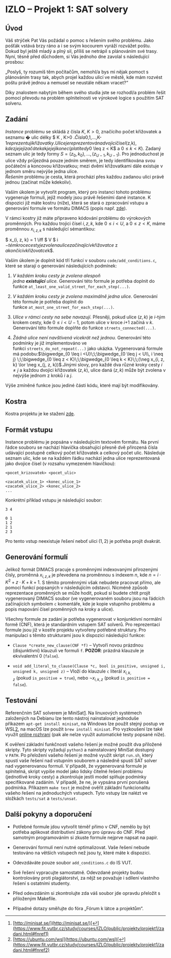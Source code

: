 # IZLO – Projekt 1: SAT solvery

## Úvod

Váš strýček Pat Vás požádal o pomoc s řešením svého problému. Jako pošťák vstává brzy ráno a i se svým kocourem vyráží rozvážet poštu. Dokud byl ještě mladý a plný sil, příliš se netrápil s plánováním své trasy. Nyní, těsně před důchodem, si Vás jednoho dne zavolal s následující prosbou:

„Poslyš, ty rozumíš těm počítačům, nemohl/a bys mi nějak pomoct s plánováním trasy tak, abych projel každou ulicí ve městě, kde mám rozvést poštu právě jednou a nemusel se neustále někam vracet?“

Díky znalostem nabytým během svého studia jste se rozhodl/a problém řešit pomocí převodu na problém splnitelnosti ve výrokové logice s použitím SAT solveru.

## Zadání

_Instance_ problému se skládá z čísla $K$, $K > 0$, značícího počet křižovatek a seznamu � ulic délky $ K $, $ K>0 $. Čísla $0,1,…,K-1$ reprezentují křižovatky. Ulice je reprezentována dvojicí čísel ($z$,$k$), kde $z$ je její začátek a $k$ je její konec (platí tedy $0 \leq z < K$ a $0 \leq k < K$). Zadaný seznam ulic je tedy formy $S =(z_0,k_0),\ldots,(z_{U-1},k_{U-1})$. Pro jednoduchost je ulice vždy průjezdná pouze jedním směrem, je tedy identifikována svou počáteční a koncovou křižovatkou; mezi dvěmi křižovatkami dále existuje v jednom směru nejvýše jedna ulice.  
_Řešením_ problému je cesta, která prochází přes každou zadanou ulici právě jednou (začínat může kdekoliv).

Vaším úkolem je vytvořit program, který pro instanci tohoto problému vygeneruje formuli, jejíž modely jsou právě řešeními dané instance. K dispozici již máte kostru (níže), která se stará o zpracování vstupu a generování formule ve formátu DIMACS (popis např. [zde](https://www.fit.vutbr.cz/study/courses/IZLO/public/sat/)).

V rámci kostry již máte připraveno kódování problému do výrokových proměnných. Pro každou trojici čísel $i,z,k$, kde $0\leq i < U$, a $0 \leq z <K$, máme proměnnou $x_{i,z,k}$ s následující sémantikou:

$ x_{i, z, k} = 1 \iff $ V $ i $-tém kroce cesty je zvolena ulice začínající v křižovatce $ z $ a končící v křižovatce $k$.  
  
Vaším úkolem je doplnit kód tří funkcí v souboru `code/add_conditions.c`, které se starají o generování následujících podmínek:

1. _V každém kroku cesty je zvolena alespoň jedna_ **_existující_** _ulice._ Generování této formule je potřeba doplnit do funkce `at_least_one_valid_street_for_each_step(...)`.
    
2. _V každém kroku cesty je zvolena maximálně jedna ulice._ Generování této formule je potřeba doplnit do funkce `at_most_one_street_for_each_step(...)`.
    

3. _Ulice v rámci cesty na sebe navazují._ Přesněji, pokud ulice $(z, k)$ je $i$-tým krokem cesty, kde $0 \leq i < U-1$, potom ulice v kroce $i$+1 začíná v $k$. Generování této formule doplňte do funkce `streets_connected(...)`.
    
4. _Žádná ulice není navštívená vícekrát než jednou._ Generování této podmínky je již implementováno ve funkci `streets_do_not_repeat(...)` jako ukázka. Vygenerovaná formule má podobu:$\bigwedge_{0 \leq i <U}\;\;\bigwedge_{0 \leq j < U\\, i \neq j}   \;\;\bigwedge_{0 \leq z < K}\;\;\bigwedge_{0 \leq k < K}\;\;(\neg x_{i, z, k} \lor \neg x_{j, z, k})$.Jinými slovy, pro každé dva různé kroky cesty $i \neq j$ a každou dvojici křižovatek $(z,k)$, ulice daná $(z, k)$ může být zvolena v nejvýše jednom z kroků $i$ a $j$.

Výše zmíněné funkce jsou jediné části kódu, které mají být modifikovány.

## Kostra

Kostra projektu je ke stažení [zde](https://www.fit.vutbr.cz/study/courses/IZLO/public/projekty/projekt1/izlo-projekt1.zip).

## Formát vstupu

Instance problému je popsána v následujícím textovém formátu. Na první řádce souboru se nachází hlavička obsahující přesně dvě přirozená čísla udávající postupně celkový počet křižovatek a celkový počet ulic. Následuje seznam ulic, kde se na každém řádku nachází jedna ulice reprezentovaná jako dvojice čísel (v rozsahu vymezeném hlavičkou):

```
<pocet_krizovatek> <pocet_ulic>

<zacatek_ulice_1> <konec_ulice_1>
<zacatek_ulice_2> <konec_ulice_2>
...
```

Konkrétní příklad vstupu je následující soubor:

```
3 4

0 1
1 2
2 1
2 3
```

Pro tento vstup neexistuje řešení neboť ulici $(1,2)$ je potřeba projít dvakrát.

## Generování formulí

Jelikož formát DIMACS pracuje s proměnnými indexovanými přirozenými čísly, proměnná $x_{i,z, k}$ je převedena na proměnnou s indexem $n$, kde $n = i \cdot K^2 + z \cdot K + k +1$. S těmito proměnnými však nebudete pracovat přímo, ale pomocí funkcí popsaných v následujícím odstavci. Nicméně způsob reprezentace proměnných se může hodit, pokud si budete chtít projít vygenerovaný DIMACS soubor (ve vygenerovaném souboru jsou na řádcích začínajících symbolem `c` komentáře, kde je kopie vstupního problému a popis mapování čísel proměnných na kroky a ulice).

Všechny formule ze zadání je potřeba vygenerovat v konjunktivní normální formě (CNF), která je standardním vstupem SAT solverů. Pro reprezentaci formule jsou již v kostře projektu vytvořeny potřebné struktury. Pro manipulaci s těmito strukturami jsou k dispozici následující funkce:

- `Clause *create_new_clause(CNF *f)` – Vytvoří novou prázdnou (disjunktivní) klauzuli ve formuli `f`. **POZOR**: prázdná klauzule je ekvivalentní 0 (`false`).
    
- `void add_literal_to_clause(Clause *c, bool is_positive, unsigned i, unsigned k, unsigned z)` – Vloží do klauzule `c` literál $x_{i,k,z}$ (pokud `is_positive = true`), nebo $\neg x_{i,k,z}$ (pokud `is_positive = false`).
## Testování

Referenčním SAT solverem je MiniSat[1](https://www.fit.vutbr.cz/study/courses/IZLO/public/projekty/projekt1/zadani.html#fn1). Na linuxových systémech založených na Debianu lze tento nástroj nainstalovat jednoduše příkazem `apt-get install minisat`, na Windows lze použít stejný postup ve WSL[2](https://www.fit.vutbr.cz/study/courses/IZLO/public/projekty/projekt1/zadani.html#fn2), na macOS lze použít `brew install minisat`. Pro vyzkoušení lze také využít [online rozhraní](https://www.fit.vutbr.cz/study/courses/IZLO/public/sat/) (pak ale nelze využít automatické testy popsané níže).

K ověření základní funkčnosti vašeho řešení je možné použít dva přiložené skripty. Tyto skripty vyžadují `python3` a nainstalovaný MiniSat dostupný v `PATH`. Po přeložení vašeho řešení je možné využít skript `run.sh`, který spustí vaše řešení nad vstupním souborem a následně spustí SAT solver nad vygenerovanou formulí. V případě, že vygenerovaná formule je splnitelná, skript vypíše model jako lidsky čitelné řešení problému (jednotlivé kroky cesty) a zkontroluje jestli model splňuje podmínky specifikované zadáním. V případě, že ne, je vypsána první porušená podmínka. Příkazem `make test` je možné ověřit základní funkcionalitu vašeho řešení na jednoduchých vstupech. Tyto vstupy lze nalézt ve složkách `tests/sat` a `tests/unsat`.

## Další pokyny a doporučení

- Potřebné formule jdou vytvořit téměř přímo v CNF, nemělo by být potřeba aplikovat distributivní zákony pro úpravu do CNF. Před samotným programováním si zkuste formule nejprve napsat na papír.
    
- Generování formulí není nutné optimalizovat. Vaše řešení nebude testováno na větších vstupech než jsou ty, které máte k dispozici.
    
- Odevzdáváte pouze soubor `add_conditions.c` do IS VUT.
    
- Své řešení vypracujte samostatně. Odevzdané projekty budou kontrolovány proti plagiátorství, za nějž se považuje i sdílení vlastního řešení s ostatními studenty.
    
- Před odevzdáním si zkontrolujte zda váš soubor jde opravdu přeložit s přiloženým Makefile.
    
- Případné dotazy směřujte do fóra „Fórum k látce a projektům“.
    

---

1. [http://minisat.se/](http://minisat.se/)[↩︎](https://www.fit.vutbr.cz/study/courses/IZLO/public/projekty/projekt1/zadani.html#fnref1)
2. [https://ubuntu.com/wsl](https://ubuntu.com/wsl)[↩︎](https://www.fit.vutbr.cz/study/courses/IZLO/public/projekty/projekt1/zadani.html#fnref2)
